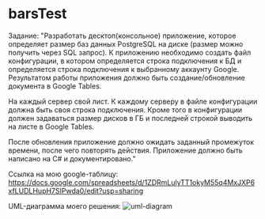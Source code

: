 # barsTest

Задание:
"Разработать десктоп(консольное) приложение, которое определяет размер баз данных PostgreSQL на диске (размер можно получить через SQL запрос). К приложению необходимо создать файл конфигурации, в котором определяется строка подключения к БД  и определяется строка подключения к выбранному аккаунту Google. Результатом работы приложения должно быть создание/обновление документа в Google Tables. 
 
На каждый сервер свой лист. К каждому серверу в файле конфигурации должна быть своя строка подключения. Кроме того в конфигурации должен задаваться размер дисков в ГБ и последней строкой выводить  на листе в Google Tables.
 
После обновления приложение должно ожидать заданный промежуток времени, после чего повторять действия.
Приложение должно быть написано на C# и документировано."



Ссылка на мою google-таблицу:
https://docs.google.com/spreadsheets/d/1ZDRmLulyTT1okyM55q4MxJXP6xfLUDLHupH7SIPwda0/edit?usp=sharing

UML-диаграмма моего решения:
![uml-diagram](https://snipboard.io/cE8dMX.jpg)
